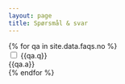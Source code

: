 ```yaml
---
layout: page
title: Spørsmål & svar
---
```


<div class="accordion">
{% for qa in site.data.faqs.no %}
    <div class="accordion__tab">
        <input type="checkbox" id="{{qa.q | slugify}}" />
        <label class="accordion__tab-label" for="{{qa.q | slugify}}">{{qa.q}}</label>
        <div class="accordion__tab-content">{{qa.a}}</div>
    </div>
{% endfor %}
</div>
